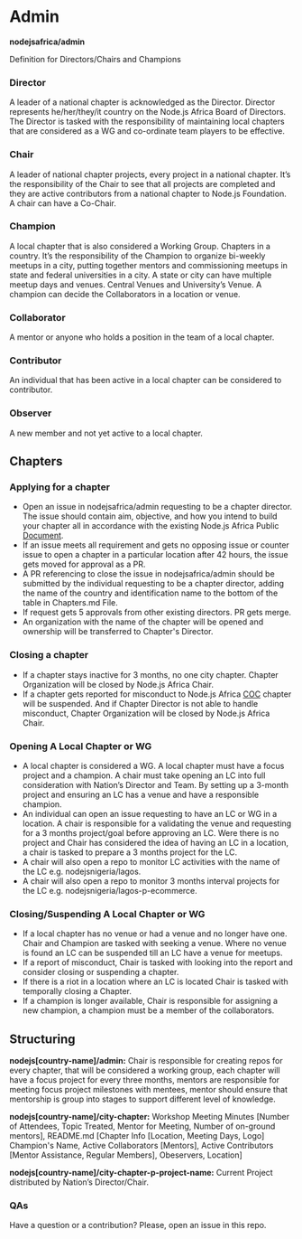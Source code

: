 # Admin
**nodejsafrica/admin**


Definition for Directors/Chairs and Champions

### Director

A leader of a national chapter is acknowledged as the Director. Director represents he/her/they/it country on the Node.js Africa Board of Directors. The Director is tasked with the responsibility of maintaining local chapters that are considered as a WG and co-ordinate team players to be effective.

### Chair

A leader of national chapter projects, every project in a national chapter. It’s the responsibility of the Chair to see that all projects are completed and they are active contributors from a national chapter to Node.js Foundation.  A chair can have a Co-Chair.

### Champion

A local chapter that is also considered a Working Group. Chapters in a country. It’s the responsibility of the 
Champion to organize bi-weekly meetups in a city, putting together mentors and commissioning meetups in state and federal universities in a city. A state or city can have multiple meetup days and venues. Central Venues and University’s Venue. A champion can decide the Collaborators in a location or venue. 

### Collaborator

A mentor or anyone who holds a position in the team of a local chapter.


### Contributor

An individual that has been active in a local chapter can be considered to contributor.

### Observer 

A new member and not yet active to a local chapter.

## Chapters

### Applying for a chapter
-    Open an issue in nodejsafrica/admin requesting to be a chapter director. The issue should contain aim, objective, and how you intend to build your chapter all in accordance with the existing Node.js Africa Public [Document](https://github.com/nodejsafrica/nodejsafrica). 
-    If an issue meets all requirement and gets no opposing issue or counter issue to open a chapter in a particular location after 42 hours, the issue gets moved for approval as a PR.
-    A PR referencing to close the issue in nodejsafrica/admin should be submitted by the individual requesting to be a chapter director, adding the name of the country and identification name to the bottom of the table in Chapters.md File.
-    If request gets 5 approvals from other existing directors. PR gets merge.
-    An organization with the name of the chapter will be opened and ownership will be transferred to Chapter's Director.

### Closing a chapter
-    If a chapter stays inactive for 3 months, no one city chapter. Chapter Organization will be closed by Node.js Africa Chair.
-    If a chapter gets reported for misconduct to Node.js Africa [COC](https://github.com/nodejsafrica/admin/blob/master/CODE_OF_CONDUCT.md) chapter will be suspended. And if Chapter Director is not able to handle misconduct, Chapter Organization will be closed by Node.js Africa Chair.


### Opening A Local Chapter or WG 
-    A local chapter is considered a WG. A local chapter must have a focus project and a champion. A chair must take opening an LC into full consideration with Nation’s Director and Team. By setting up a 3-month project and ensuring an LC has a venue and have a responsible champion.
-    An individual can open an issue requesting to have an LC or WG in a location. A chair is responsible for a validating the venue and requesting for a 3 months project/goal before approving an LC. Were there is no project and Chair has considered the idea of having an LC in a location, a chair is tasked to prepare a 3 months project for the LC.
-    A chair will also open a repo to monitor LC activities with the name of the LC e.g. nodejsnigeria/lagos.
-    A chair will also open a repo to monitor 3 months interval projects for the LC e.g. nodejsnigeria/lagos-p-ecommerce.

### Closing/Suspending A Local Chapter or WG 
-    If a local chapter has no venue or had a venue and no longer have one. Chair and Champion are tasked with seeking a venue. Where no venue is found an LC can be suspended till an LC have a venue for meetups.
-    If a report of misconduct, Chair is tasked with looking into the report and consider closing or suspending a chapter.
-    If there is a riot in a location where an LC is located Chair is tasked with temporally closing a Chapter.
-    If a champion is longer available, Chair is responsible for assigning a new champion, a champion must be a member of the collaborators. 

## Structuring

**nodejs[country-name]/admin:** Chair is responsible for creating repos for every chapter, that will be considered a working group, each chapter will have a focus project for every three months, mentors are responsible for meeting focus project milestones with mentees, mentor should ensure that mentorship is group into stages to support different level of knowledge. 

**nodejs[country-name]/city-chapter:** Workshop Meeting Minutes [Number of Attendees, Topic Treated, Mentor for Meeting, Number of on-ground mentors], README.md [Chapter Info [Location, Meeting Days, Logo] Champion's Name, Active Collaborators [Mentors], Active Contributors [Mentor Assistance, Regular Members], Obeservers, Location]

**nodejs[country-name]/city-chapter-p-project-name:** Current Project distributed by Nation’s Director/Chair. 


### QAs

Have a question or a contribution? Please, open an issue in this repo.
